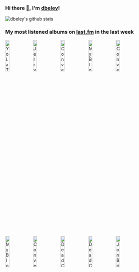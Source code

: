 ### Hi there 👋, I'm [dbeley](https://dbeley.ovh/en)!

![dbeley's github stats](https://github-readme-stats.vercel.app/api?username=dbeley)

### My most listened albums on [last.fm](https://www.last.fm/user/d_beley) in the last week

[<img src='https://lastfm.freetls.fastly.net/i/u/300x300/8f3c6733192de9de29b906f9e4044ed5.jpg' width='16%' height='16%' alt='Yo La Tengo - There’s A Riot Going On'>](https://www.last.fm/music/yo%2bla%2btengo/there%25e2%2580%2599s%2ba%2briot%2bgoing%2bon)&nbsp;
[<img src='https://lastfm.freetls.fastly.net/i/u/300x300/119ab04e57984577b61a87683c6391f3.png' width='16%' height='16%' alt='Jerry Martin - SimCity 3000: The Soundtrack'>](https://www.last.fm/music/jerry%2bmartin/simcity%2b3000%253a%2bthe%2bsoundtrack)&nbsp;
[<img src='https://lastfm.freetls.fastly.net/i/u/300x300/23411852e656f658d5964df7d26884a8.png' width='16%' height='16%' alt='Converge - All We Love We Leave Behind (Deluxe Edition)'>](https://www.last.fm/music/converge/all%2bwe%2blove%2bwe%2bleave%2bbehind%2b%2528deluxe%2bedition%2529)&nbsp;
[<img src='https://lastfm.freetls.fastly.net/i/u/300x300/84802981a89f60690752d1ec9410b125.jpg' width='16%' height='16%' alt='My Bloody Valentine - ep’s 1988-1991 and rare tracks'>](https://www.last.fm/music/my%2bbloody%2bvalentine/ep%25e2%2580%2599s%2b1988-1991%2band%2brare%2btracks)&nbsp;
[<img src='https://lastfm.freetls.fastly.net/i/u/300x300/fb7d052c21c540d6b86127581b4546c9.jpg' width='16%' height='16%' alt='Converge - Jane Doe'>](https://www.last.fm/music/converge/jane%2bdoe)&nbsp;
<br>
[<img src='https://lastfm.freetls.fastly.net/i/u/300x300/baf331ff5d8fe9d93e01b13a591cb919.jpg' width='16%' height='16%' alt='My Bloody Valentine - Loveless'>](https://www.last.fm/music/my%2bbloody%2bvalentine/loveless)&nbsp;
[<img src='https://lastfm.freetls.fastly.net/i/u/300x300/d291ab9ac7f0cdbae2c100c7595853e7.png' width='16%' height='16%' alt='Converge - Axe to Fall'>](https://www.last.fm/music/converge/axe%2bto%2bfall)&nbsp;
[<img src='https://lastfm.freetls.fastly.net/i/u/300x300/ac1f0a2302a51b3bfc9d3c4399e8c174.jpg' width='16%' height='16%' alt='Dead Can Dance - Dead Can Dance'>](https://www.last.fm/music/dead%2bcan%2bdance/dead%2bcan%2bdance)&nbsp;
[<img src='https://lastfm.freetls.fastly.net/i/u/300x300/f07eb11bfdda294435cfb4672706868d.jpg' width='16%' height='16%' alt='Dead Can Dance - Spleen and Ideal'>](https://www.last.fm/music/dead%2bcan%2bdance/spleen%2band%2bideal)&nbsp;
[<img src='https://lastfm.freetls.fastly.net/i/u/300x300/2f5e69a453d0478b647602b9d5d96bdc.jpg' width='16%' height='16%' alt='Jon Brion - Le grand bain (Musique originale du film)'>](https://www.last.fm/music/jon%2bbrion/le%2bgrand%2bbain%2b%2528musique%2boriginale%2bdu%2bfilm%2529)&nbsp;
<br>
